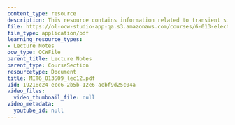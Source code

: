 ```yaml
---
content_type: resource
description: This resource contains information related to transient signals in computers.
file: https://ol-ocw-studio-app-qa.s3.amazonaws.com/courses/6-013-electromagnetics-and-applications-spring-2009/19218c24ecc62b5b12e6aebf9d25c04a_MIT6_013S09_lec12.pdf
file_type: application/pdf
learning_resource_types:
- Lecture Notes
ocw_type: OCWFile
parent_title: Lecture Notes
parent_type: CourseSection
resourcetype: Document
title: MIT6_013S09_lec12.pdf
uid: 19218c24-ecc6-2b5b-12e6-aebf9d25c04a
video_files:
  video_thumbnail_file: null
video_metadata:
  youtube_id: null
---
```

